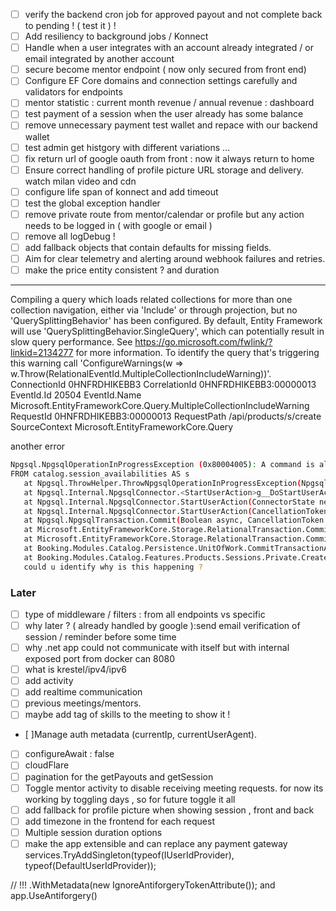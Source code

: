 - [ ] verify the backend cron job for approved payout and not complete back to pending ! ( test it ) !
- [ ] Add resiliency to background jobs / Konnect
- [ ] Handle when a user integrates with an account already integrated / or email integrated by another account
- [ ] secure become mentor endpoint ( now only secured from front end)
- [ ] Configure EF Core domains and connection settings carefully and validators for endpoints
- [ ] mentor statistic : current month revenue / annual revenue : dashboard
- [ ] test payment of a session when the user already has some balance
- [ ] remove unnecessary payment test wallet and repace with our backend wallet
- [ ] test admin get histgory with different variations ...
- [ ] fix return url of google oauth from front : now it always return to home
- [ ] Ensure correct handling of profile picture URL storage and delivery. watch milan video and cdn
- [ ] configure life span of konnect and add timeout
- [ ] test the global exception handler
- [ ] remove private route from mentor/calendar or profile but any action needs to be logged in ( with google or email )
- [ ] remove all logDebug !
- [ ] add fallback objects that contain defaults for missing fields.
- [ ] Aim for clear telemetry and alerting around webhook failures and retries.
- [ ] make the price entity consistent ? and duration

---

Compiling a query which loads related collections for more than one collection navigation, either via 'Include' or through projection, but no 'QuerySplittingBehavior' has been configured. By default, Entity Framework will use 'QuerySplittingBehavior.SingleQuery', which can potentially result in slow query performance. See https://go.microsoft.com/fwlink/?linkid=2134277 for more information. To identify the query that's triggering this warning call 'ConfigureWarnings(w => w.Throw(RelationalEventId.MultipleCollectionIncludeWarning))'.
ConnectionId
0HNFRDHIKEBB3
CorrelationId
0HNFRDHIKEBB3:00000013
EventId.Id
20504
EventId.Name
Microsoft.EntityFrameworkCore.Query.MultipleCollectionIncludeWarning
RequestId
0HNFRDHIKEBB3:00000013
RequestPath
/api/products/s/create
SourceContext
Microsoft.EntityFrameworkCore.Query

another error

```bash
Npgsql.NpgsqlOperationInProgressException (0x80004005): A command is already in progress: SELECT s.id, s.created_at, s.day_id, s.day_of_week, s.is_active, s.session_product_id, s.session_product_slug, s.time_zone_id, s.updated_at, s.end_time, s.start_time
FROM catalog.session_availabilities AS s
   at Npgsql.ThrowHelper.ThrowNpgsqlOperationInProgressException(NpgsqlCommand command)
   at Npgsql.Internal.NpgsqlConnector.<StartUserAction>g__DoStartUserAction|282_0(ConnectorState newState, NpgsqlCommand command, CancellationToken cancellationToken, Boolean attemptPgCancellation)
   at Npgsql.Internal.NpgsqlConnector.StartUserAction(ConnectorState newState, NpgsqlCommand command, CancellationToken cancellationToken, Boolean attemptPgCancellation)
   at Npgsql.Internal.NpgsqlConnector.StartUserAction(CancellationToken cancellationToken, Boolean attemptPgCancellation)
   at Npgsql.NpgsqlTransaction.Commit(Boolean async, CancellationToken cancellationToken)
   at Microsoft.EntityFrameworkCore.Storage.RelationalTransaction.CommitAsync(CancellationToken cancellationToken)
   at Microsoft.EntityFrameworkCore.Storage.RelationalTransaction.CommitAsync(CancellationToken cancellationToken)
   at Booking.Modules.Catalog.Persistence.UnitOfWork.CommitTransactionAsync(CancellationToken cancellationToken)
   at Booking.Modules.Catalog.Features.Products.Sessions.Private.CreateSessionProduct.CreateSessionProductHandler.Handle(PostSessionProductCommand command, CancellationToken cancellationToken)
   could u identify why is this happening ?
```

### Later

- [ ] type of middleware / filters : from all endpoints vs specific
- [ ] why later ? ( already handled by google ):send email verification of session / reminder before some time
- [ ] why .net app could not communicate with itself but with internal exposed port from docker can 8080
- [ ] what is krestel/ipv4/ipv6
- [ ] add activity
- [ ] add realtime communication
- [ ] previous meetings/mentors.
- [ ] maybe add tag of skills to the meeting to show it !
- [ ]Manage auth metadata (currentIp, currentUserAgent).
- [ ] configureAwait : false
- [ ] cloudFlare
- [ ] pagination for the getPayouts and getSession
- [ ] Toggle mentor activity to disable receiving meeting requests. for now its working by toggling days , so for future toggle it all
- [ ] add fallback for profile picture when showing session , front and back
- [ ] add timezone in the frontend for each request
- [ ] Multiple session duration options
- [ ] make the app extensible and can replace any payment gateway
      services.TryAddSingleton(typeof(IUserIdProvider), typeof(DefaultUserIdProvider));

// !!!
.WithMetadata(new IgnoreAntiforgeryTokenAttribute());
and app.UseAntiforgery()

